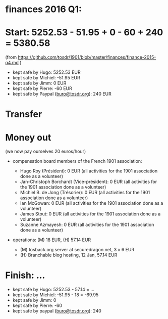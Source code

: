 # finances 2016 Q1:

# Start: 5252.53 - 51.95 + 0 - 60 + 240 = 5380.58
(from https://github.com/tosdr/1901/blob/master/finances/finance-2015-q4.md )

* kept safe by Hugo: 5252.53 EUR
* kept safe by Michiel: -51.95 EUR
* kept safe by Jimm: 0 EUR
* kept safe by Pierre: -60 EUR
* kept safe by Paypal (buro@tosdr.org): 240 EUR

# Transfer

# Money out

(we now pay ourselves 20 euros/hour)

* compensation board members of the French 1901 association:
   * Hugo Roy (Président):			0 EUR (all activities for the 1901 association done as a volunteer)
   * Jan-Christoph Borchardt (Vice-président):	0 EUR (all activities for the 1901 association done as a volunteer)
   * Michiel B. de Jong (Trésorier):		0 EUR (all activities for the 1901 association done as a volunteer)
   * Ian McGowan:				0 EUR (all activities for the 1901 association done as a volunteer)
   * James Stout:				0 EUR (all activities for the 1901 association done as a volunteer)
   * Suzanne Azmayesh:				0 EUR (all activities for the 1901 association done as a volunteer)

* operations: (M) 18 EUR, (H) 57.14 EUR
    * (M) tosback.org server at securedragon.net, 3 x 6 EUR
    * (H) Branchable blog hosting, 12 Jan, 57.14 EUR

# Finish: ...
 
* kept safe by Hugo: 5252.53 - 57.14 = ...
* kept safe by Michiel: -51.95 - 18 = -69.95
* kept safe by Jimm: 0
* kept safe by Pierre: -60
* kept safe by paypal (buro@tosdr.org): 240
